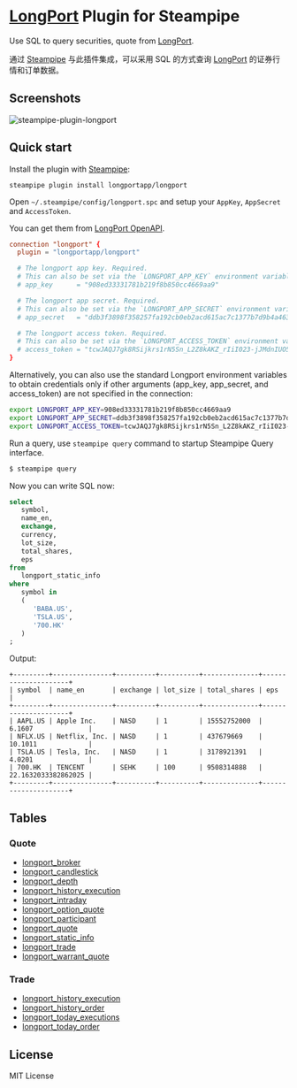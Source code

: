 # [LongPort](https://open.longportapp.com) Plugin for Steampipe

Use SQL to query securities, quote from [LongPort](https://open.longportapp.com).

通过 [Steampipe](https://steampipe.io) 与此插件集成，可以采用 SQL 的方式查询 [LongPort](https://open.longportapp.com) 的证券行情和订单数据。

## Screenshots

![steampipe-plugin-longport](https://github.com/longportapp/steampipe-plugin-longport/assets/5518/e30266c3-48cb-4558-ab57-ae44d200e369)

## Quick start

Install the plugin with [Steampipe](https://steampipe.io):

```shell
steampipe plugin install longportapp/longport
```

Open `~/.steampipe/config/longport.spc` and setup your `AppKey`, `AppSecret` and `AccessToken`.

You can get them from [LongPort OpenAPI](https://open.longportapp.com/en/docs/how-to-access-api).

```conf
connection "longport" {
  plugin = "longportapp/longport"

  # The longport app key. Required.
  # This can also be set via the `LONGPORT_APP_KEY` environment variable.
  # app_key      = "908ed33331781b219f8b850cc4669aa9"

  # The longport app secret. Required.
  # This can also be set via the `LONGPORT_APP_SECRET` environment variable.
  # app_secret   = "ddb3f3898f358257fa192cb0eb2acd615ac7c1377b7d9b4a4633fd4c6e4b155d"

  # The longport access token. Required.
  # This can also be set via the `LONGPORT_ACCESS_TOKEN` environment variable.
  # access_token = "tcwJAQJ7gk8RSijkrs1rN5Sn_L2Z8kAKZ_rIiI023-jJMdnIUO5T0RTl1HN7Q0tImFTHHWhz5KGMcUwHgpl7gwq44NvrR"
}
```

Alternatively, you can also use the standard Longport environment variables to obtain credentials only if other arguments (app_key, app_secret, and access_token) are not specified in the connection:

```bash
export LONGPORT_APP_KEY=908ed33331781b219f8b850cc4669aa9
export LONGPORT_APP_SECRET=ddb3f3898f358257fa192cb0eb2acd615ac7c1377b7d9b4a4633fd4c6e4b155d
export LONGPORT_ACCESS_TOKEN=tcwJAQJ7gk8RSijkrs1rN5Sn_L2Z8kAKZ_rIiI023-jJMdnIUO5T0RTl1HN7Q0tImFTHHWhz5KGMcUwHgpl7gwq44NvrR
```

Run a query, use `steampipe query` command to startup Steampipe Query interface.

```bash
$ steampipe query
```

Now you can write SQL now:

```sql
select
   symbol,
   name_en,
   exchange,
   currency,
   lot_size,
   total_shares,
   eps
from
   longport_static_info
where
   symbol in
   (
      'BABA.US',
      'TSLA.US',
      '700.HK'
   )
;
```

Output:

```
+---------+---------------+----------+----------+--------------+---------------------+
| symbol  | name_en       | exchange | lot_size | total_shares | eps                 |
+---------+---------------+----------+----------+--------------+---------------------+
| AAPL.US | Apple Inc.    | NASD     | 1        | 15552752000  | 6.1607              |
| NFLX.US | Netflix, Inc. | NASD     | 1        | 437679669    | 10.1011             |
| TSLA.US | Tesla, Inc.   | NASD     | 1        | 3178921391   | 4.0201              |
| 700.HK  | TENCENT       | SEHK     | 100      | 9508314888   | 22.1632033382862025 |
+---------+---------------+----------+----------+--------------+---------------------+
```

## Tables

### Quote

- [longport_broker](./docs/tables/longport_broker.md)
- [longport_candlestick](./docs/tables/longport_candlestick.md)
- [longport_depth](./docs/tables/longport_depth.md)
- [longport_history_execution](./docs/tables/longport_history_execution.md)
- [longport_intraday](./docs/tables/longport_intraday.md)
- [longport_option_quote](./docs/tables/longport_option_quote.md)
- [longport_participant](./docs/tables/longport_participant.md)
- [longport_quote](./docs/tables/longport_quote.md)
- [longport_static_info](./docs/tables/longport_static_info.md)
- [longport_trade](./docs/tables/longport_trade.md)
- [longport_warrant_quote](./docs/tables/longport_warrant_quote.md)

### Trade

- [longport_history_execution](./docs/tables/longport_history_execution.md)
- [longport_history_order](./docs/tables/longport_history_order.md)
- [longport_today_executions](./docs/tables/longport_today_executions.md)
- [longport_today_order](./docs/tables/longport_today_order.md)

## License

MIT License
